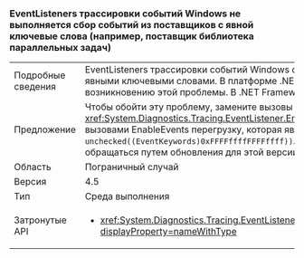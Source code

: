 ### <a name="etw-eventlisteners-do-not-capture-events-from-providers-with-explicit-keywords-like-the-tpl-provider"></a>EventListeners трассировки событий Windows не выполняется сбор событий из поставщиков с явной ключевые слова (например, поставщик библиотека параллельных задач)

|   |   |
|---|---|
|Подробные сведения|EventListeners трассировки событий Windows с пустой маской ключевого слова неправильно записывают события от поставщиков с явными ключевыми словами. В платформе .NET Framework 4.5 поставщик TPL начал предоставлять явные ключевые слова и привел к возникновению этой проблемы. В .NET Framework 4.6 EventListeners были обновлены, чтобы больше не вызывать эту проблему.|
|Предложение|Чтобы обойти эту проблему, замените вызовы <xref:System.Diagnostics.Tracing.EventListener.EnableEvents(System.Diagnostics.Tracing.EventSource,System.Diagnostics.Tracing.EventLevel)> с вызовами EnableEvents перегрузку, которая явно задает &quot;всех ключевых слов&quot; маски для использования: <code>EnableEvents(eventSource, level, unchecked((EventKeywords)0xFFFFffffFFFFffff))</code>. Кроме того эта проблема была устранена в платформе .NET Framework 4.6 и можно обращаться путем обновления для этой версии платформы .NET Framework.|
|Область|Пограничный случай|
|Версия|4.5|
|Тип|Среда выполнения|
|Затронутые API|<ul><li><xref:System.Diagnostics.Tracing.EventListener.EnableEvents(System.Diagnostics.Tracing.EventSource,System.Diagnostics.Tracing.EventLevel)?displayProperty=nameWithType></li></ul>|

